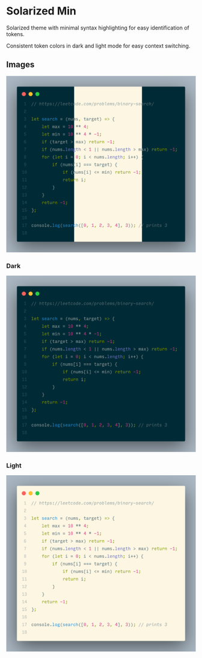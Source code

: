 # Solarized Min

Solarized theme with minimal syntax highlighting for easy identification of tokens.

Consistent token colors in dark and light mode for easy context switching.

## Images

![Solarized Min](/images/splash.png)

### Dark

![Solarized Min Dark](/images/dark.png)

### Light

![Solarized Min Light](/images/light.png)
